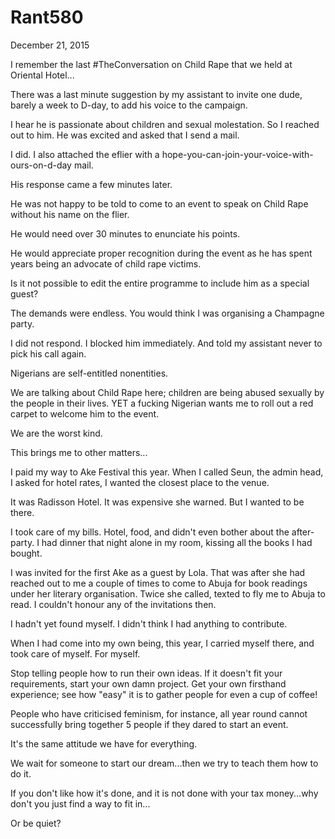 # Rant580


December 21, 2015

I remember the last #TheConversation on Child Rape that we held at Oriental Hotel...

There was a last minute suggestion by my assistant to invite one dude, barely a week to D-day, to add his voice to the campaign. 

I hear he is passionate about children and sexual molestation. So I reached out to him. He was excited and asked that I send a mail.

I did. I also attached the eflier with a hope-you-can-join-your-voice-with-ours-on-d-day mail.

His response came a few minutes later. 

He was not happy to be told to come to an event to speak on Child Rape without his name on the flier.

He would need over 30 minutes to enunciate his points.

He would appreciate proper recognition during the event as he has spent years being an advocate of child rape victims. 

Is it not possible to edit the entire programme to include him as a special guest?

The demands were endless. You would think I was organising a Champagne party. 

I did not respond. I blocked him immediately. And told my assistant never to pick his call again.

Nigerians are self-entitled nonentities.

We are talking about Child Rape here; children are being abused sexually by the people in their lives. YET a fucking Nigerian wants me to roll out a red carpet to welcome him to the event.

We are the worst kind.

This brings me to other matters...

I paid my way to Ake Festival this year.  When I called Seun, the admin head, I asked for hotel rates, I wanted the closest place to the venue.

It was Radisson Hotel. It was expensive she warned. But I wanted to be there.

I took care of my bills. Hotel, food, and didn't even bother about the after-party. I had dinner that night alone in my room, kissing all the books I had bought.

I was invited for the first Ake as a guest by Lola. That was after she had reached out to me a couple of times to come to Abuja for book readings under her literary organisation. Twice she called, texted to fly me to Abuja to read. I couldn't honour any of the invitations then.

I hadn't yet found myself. I didn't think I had anything to contribute. 

When I had come into my own being, this year, I carried myself there, and took care of myself. For myself. 

Stop telling people how to run their own ideas. If it doesn't fit your requirements, start your own damn project. Get your own firsthand experience; see how "easy" it is to gather people for even a cup of coffee!

People who have criticised feminism, for instance, all year round cannot successfully bring together 5 people if they dared to start an event.

It's the same attitude we have for everything. 

We wait for someone to start our dream...then we try to teach them how to do it.

If you don't like how it's done, and it is not done with your tax money...why don't you just find a way to fit in...

Or be quiet?